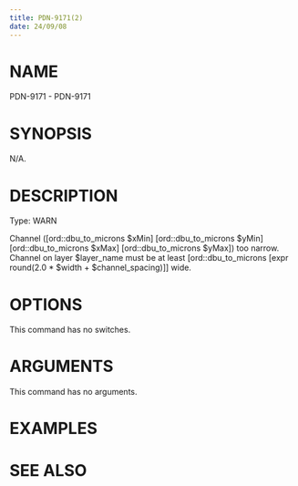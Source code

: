 ```yaml
---
title: PDN-9171(2)
date: 24/09/08
---
```


# NAME

PDN-9171 - PDN-9171

# SYNOPSIS

N/A.

# DESCRIPTION

Type: WARN

Channel ([ord::dbu_to_microns $xMin] [ord::dbu_to_microns $yMin] [ord::dbu_to_microns $xMax] [ord::dbu_to_microns $yMax]) too narrow. Channel on layer $layer_name must be at least [ord::dbu_to_microns [expr round(2.0 * $width + $channel_spacing)]] wide.

# OPTIONS

This command has no switches.

# ARGUMENTS

This command has no arguments.

# EXAMPLES

# SEE ALSO
